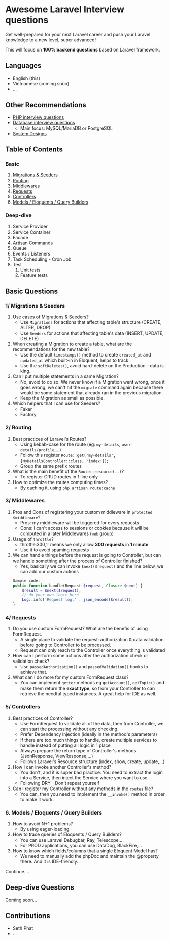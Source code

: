 # Awesome Laravel Interview questions

Get well-prepared for your next Laravel career and push your Laravel knowledge to a new level, super advanced! 

This will focus on **100% backend questions** based on Laravel framework. 

## Languages
- English (this)
- Vietnamese (coming soon)
- ...

## Other Recommendations
- [PHP interview questions](https://github.com/DopplerHQ/awesome-interview-questions#php)
- [Database interview questions](https://github.com/DopplerHQ/awesome-interview-questions#database-technologies)
    - Main focus: MySQL/MariaDB or PostgreSQL
- [System Designs](https://github.com/donnemartin/system-design-primer)

## Table of Contents


### Basic

1. [Migrations & Seeders](https://github.com/sethsandaru/awesome-laravel-interviews#1-migrations--seeders)
2. [Routing](https://github.com/sethsandaru/awesome-laravel-interviews#2-routing)
3. [Middlewares](https://github.com/sethsandaru/awesome-laravel-interviews#3-middlewares)
4. [Requests](https://github.com/sethsandaru/awesome-laravel-interviews/blob/main/README.md#4-requests)
5. [Controllers](https://github.com/sethsandaru/awesome-laravel-interviews#5-controllers)
6. [Models / Eloquents / Query Builders](https://github.com/sethsandaru/awesome-laravel-interviews#6-models--eloquents--query-builders)

### Deep-dive

1. Service Provider
2. Service Container
3. Facade
4. Artisan Commands
5. Queue
6. Events / Listeners
7. Task Scheduling - Cron Job
8. Test
    1. Unit tests
    2. Feature tests

## Basic Questions

### 1/ Migrations & Seeders

1. Use cases of Migrations & Seeders?
    - Use `Migrations` for actions that affecting table's structure (CREATE, ALTER, DROP)
    - Use `Seeders` for actions that affecting table's data (INSERT, UPDATE, DELETE)
2. When creating a Migration to create a table, what are the recommendations for the new table?
    - Use the default `timestamps()` method to create `created_at` and `updated_at` which built-in in Eloquent, helps to track
    - Use the `softDeletes()`, avoid hard-delete on the Production - data is king.
3. Can I put multiple statements in a same Migration?
    - No, avoid to do so. We never know if a Migration went wrong, once it goes wrong, we can't hit the `migrate` command again because there would be some statement that already ran in the previous migration.
    - Keep the Migration as small as possible.
4. Which helpers that I can use for Seeders?
    - Faker
    - Factory

### 2/ Routing

1. Best practices of Laravel's Routes?
    - Using kebab-case for the route (eg: `my-details`, `user-details/profile`,...)
    - Follow this register `Route::get('my-details', [MyDetailsController::class, 'index'])`;
    - Group the same prefix routes
2. What is the main benefit of the `Route::resource(..)`?
    - To register CRUD routes in 1 line only
3. How to optimize the routes computing times?
    - By caching it, using `php artisan route:cache`

### 3/ Middlewares

1. Pros and Cons of registering your custom middleware in `protected $middleware`?
    - Pros: my middleware will be triggered for every requests
    - Cons: I can't access to sessions or cookies because it will be computed in a later Middlewares (`web` group)
2. Usage of `throttle`?
    - throttle:300,1` means we only allow **300 requests** in **1 minute**
    - Use it to avoid spaming requests
3. We can handle things before the request is going to Controller, but can we handle something after the process of Controller finished?
    - Yes, basically we can invoke `$next($request)` and the line below, we can add our custom actions
    ```php
    Sample code:
    public function handle(Request $request, Closure $next) {
        $result = $next($request);
        // do your own logic here
        Log::info('Request log:' . json_encode($result));
    }
    ```

### 4/ Requests

1. Do you use custom FormRequest? What are the benefis of using FormRequest.
    - A single place to validate the request: authorization & data validation before going to Controller to be processed.
    - Request can only reach to the Controller once everything is validated
2. How can I perform some actions after the authorization check or validation check?
    - Use `passedAuthorization()` and `passedValidation()` hooks to achieve that.
3. What can I do more for my custom FormRequest class?
    - You can implement `getter` methods eg `getAccount()`, `getTopic()` and make them return the **exact type**, so from your Controller to can retrieve the needful typed instances. A great help for IDE as well.

### 5/ Controllers

1. Best practices of Controller?
    - Use FormRequest to validate all of the data, then from Controller, we can start the processing without any checking.
    - Prefer Dependency Injection (ideally in the method's parameters)
    - If there are too much things to handle, create multiple services to handle instead of putting all logic in 1 place
    - Always prepare the return type of Controller's methods (JsonResponse, ViewResponse,...)
    - Follows Laravel's Resource structure (index, show, create, update,...)
2. How I can invoke another Controller's method?
    - You don't, and it is super bad practice. You need to extract the login into a Service, then inject the Service where you want to use.
    - Following DRY - Don't repeat yourself
3. Can I register my Controller without any methods in the `routes` file?
    - You can, then you need to implement the `__invoke()` method in order to make it work.
    
### 6. Models / Eloquents / Query Builders

1. How to avoid N+1 problems?
    - By using eager-loading. 
2. How to trace queries of Eloquents / Query Builders?
    - You can use Laravel Debugbar, Ray, Telescope,...
    - For PROD applications, you can use DataDog, BlackFire,...
3. How to know which fields/columns that a single Eloquent Model has?
    - We need to manually add the phpDoc and maintain the @property there. And it is IDE-friendly.

Continue....

## Deep-dive Questions

Coming soon...

## Contributions
- Seth Phat
- ...

